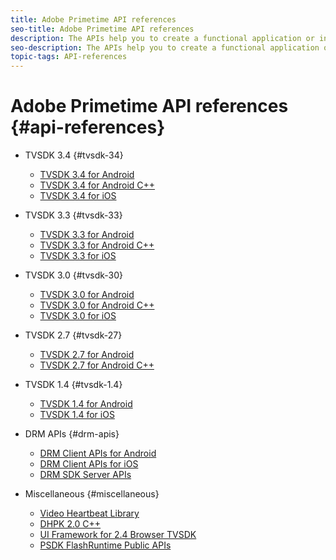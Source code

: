 ```yaml
---
title: Adobe Primetime API references
seo-title: Adobe Primetime API references
description: The APIs help you to create a functional application or integration quickly and easily.
seo-description: The APIs help you to create a functional application or integration quickly and easily.
topic-tags: API-references
---
```


# Adobe Primetime API references {#api-references}

+ TVSDK 3.4 {#tvsdk-34}
  + [TVSDK 3.4 for Android](https://help.adobe.com/en_US/primetime/api/psdk/javadoc3.4/index.html)
  + [TVSDK 3.4 for Android C++](https://help.adobe.com/en_US/primetime/api/psdk/cpp_3.4/namespaces.html)
  + [TVSDK 3.4 for iOS](https://help.adobe.com/en_US/primetime/api/psdk/appledoc_v34/index.html)

+ TVSDK 3.3 {#tvsdk-33}
  + [TVSDK 3.3 for Android](https://help.adobe.com/en_US/primetime/api/psdk/javadoc3.3/index.html)
  + [TVSDK 3.3 for Android C++](https://help.adobe.com/en_US/primetime/api/psdk/cpp_3.3/namespaces.html)
  + [TVSDK 3.3 for iOS](https://help.adobe.com/en_US/primetime/api/psdk/appledoc_v33/index.html)

+ TVSDK 3.0 {#tvsdk-30}
  + [TVSDK 3.0 for Android](https://help.adobe.com/en_US/primetime/api/psdk/javadoc3.0/index.html)
  + [TVSDK 3.0 for Android C++](https://help.adobe.com/en_US/primetime/api/psdk/cpp_3.0/namespaces.html)
  + [TVSDK 3.0 for iOS](https://help.adobe.com/en_US/primetime/api/psdk/appledoc_3/index.html)

+ TVSDK 2.7 {#tvsdk-27}
  + [TVSDK 2.7 for Android](https://help.adobe.com/en_US/primetime/api/psdk/javadoc_2.7/index.html)
  + [TVSDK 2.7 for Android C++](https://help.adobe.com/en_US/primetime/api/psdk/cpp/namespaces.html)

+ TVSDK 1.4 {#tvsdk-1.4} 
  + [TVSDK 1.4 for Android](https://help.adobe.com/en_US/primetime/api/psdk/javadoc/index.html)
  + [TVSDK 1.4 for iOS](https://help.adobe.com/en_US/primetime/api/psdk/appledoc/index.html)

+ DRM APIs {#drm-apis}
  + [DRM Client APIs for Android](https://help.adobe.com/en_US/primetime/api/drm-apis/client/android/index.html)
  + [DRM Client APIs for iOS](https://help.adobe.com/en_US/primetime/api/drm-apis/client/ios/index.html)
  + [DRM SDK Server APIs](https://help.adobe.com/en_US/primetime/api/drm-apis/server/javadocs-flashaccess-pro/)

+ Miscellaneous {#miscellaneous}
  + [Video Heartbeat Library](https://help.adobe.com/en_US/primetime/api/psdk/vhl_tvsdk_ios/index.html)
  + [DHPK 2.0 C++](https://help.adobe.com/en_US/primetime/api/psdk/psdk_doxygen/index.html)
  + [UI Framework for 2.4 Browser TVSDK](https://help.adobe.com/en_US/primetime/api/psdk/btvsdk-ui-framework/index.html)
  + [PSDK FlashRuntime Public APIs](https://help.adobe.com/en_US/primetime/api/psdk/asdoc-dhls/)

